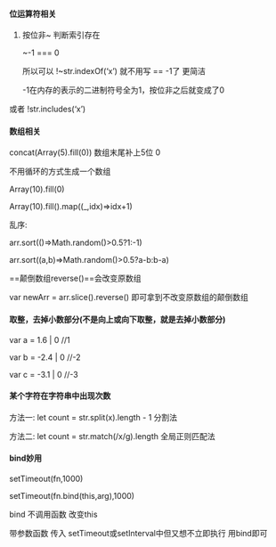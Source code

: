 #### 位运算符相关

1. 按位非~ 判断索引存在 

   ~-1 === 0

   所以可以 !~str.indexOf(‘x’)  就不用写 == -1了 更简洁

   -1在内存的表示的二进制符号全为1，按位非之后就变成了0

或者 !str.includes(‘x’)



#### 数组相关

concat(Array(5).fill(0))  数组末尾补上5位 0



不用循环的方式生成一个数组



Array(10).fill(0)



Array(10).fill().map((_,idx)=>idx+1)



乱序:

arr.sort(()=>Math.random()>0.5?1:-1) 

arr.sort((a,b)=>Math.random()>0.5?a-b:b-a)



==颠倒数组reverse()==会改变原数组



var newArr = arr.slice().reverse() 即可拿到不改变原数组的颠倒数组



#### 取整，去掉小数部分(不是向上或向下取整，就是去掉小数部分)

var a = 1.6 | 0  //1

var b = -2.4 | 0 //-2

var c = -3.1 | 0 //-3



#### 某个字符在字符串中出现次数

方法一: let count = str.split(x).length - 1  分割法

方法二: let count = str.match(/x/g).length  全局正则匹配法



#### bind妙用

setTimeout(fn,1000)

setTimeout(fn.bind(this,arg),1000)

bind 不调用函数 改变this

带参数函数 传入 setTimeout或setInterval中但又想不立即执行 用bind即可